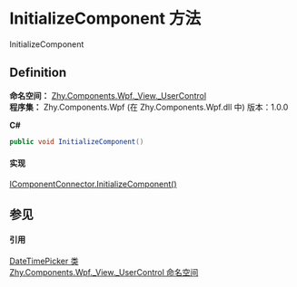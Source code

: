 # InitializeComponent 方法


InitializeComponent



## Definition
**命名空间：** <a href="N_Zhy_Components_Wpf__View__UserControl.md">Zhy.Components.Wpf._View._UserControl</a>  
**程序集：** Zhy.Components.Wpf (在 Zhy.Components.Wpf.dll 中) 版本：1.0.0

**C#**
``` C#
public void InitializeComponent()
```



#### 实现
<a href="https://learn.microsoft.com/dotnet/api/system.windows.markup.icomponentconnector.initializecomponent#system-windows-markup-icomponentconnector-initializecomponent" target="_blank" rel="noopener noreferrer">IComponentConnector.InitializeComponent()</a>  


## 参见


#### 引用
<a href="T_Zhy_Components_Wpf__View__UserControl_DateTimePicker.md">DateTimePicker 类</a>  
<a href="N_Zhy_Components_Wpf__View__UserControl.md">Zhy.Components.Wpf._View._UserControl 命名空间</a>  
